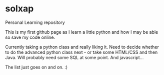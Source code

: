 # solxap
Personal Learning repository

This is my first github page as I learn a little python and how I may be able so save my code online.

Currently taking a python class and really liking it. Need to decide whether to do the advanced python class next - or take some HTML/CSS and then Java. Will probably need some SQL at some point. And javascript...

The list just goes on and on. :)
